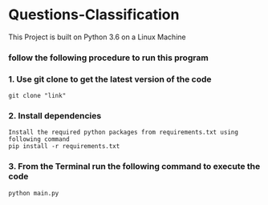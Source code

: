 # Questions-Classification

This Project is built on Python 3.6 on a Linux Machine

### follow the following procedure to run this program

### 1. Use git clone to get the latest version of the code
    git clone "link" 

### 2. Install dependencies
    Install the required python packages from requirements.txt using following command
    pip install -r requirements.txt
    
### 3. From the Terminal run the following command to execute the code
    python main.py
